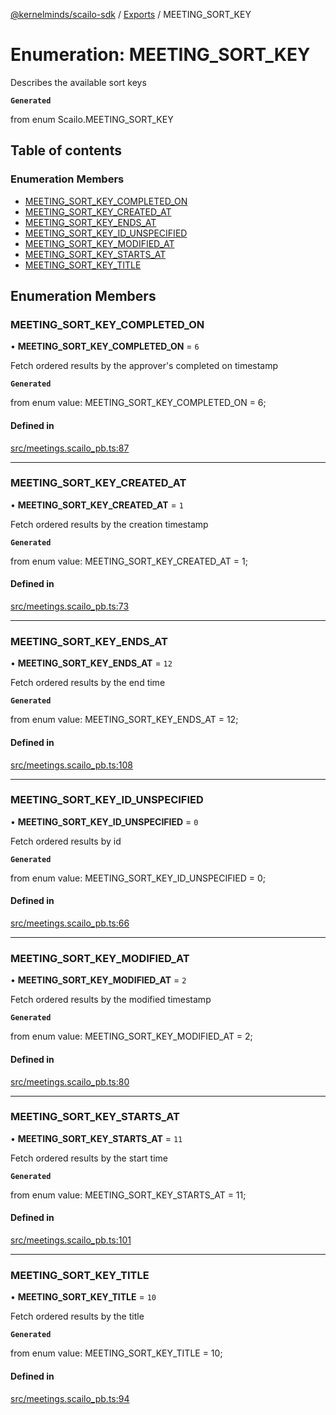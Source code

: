 [@kernelminds/scailo-sdk](../README.md) / [Exports](../modules.md) / MEETING\_SORT\_KEY

# Enumeration: MEETING\_SORT\_KEY

Describes the available sort keys

**`Generated`**

from enum Scailo.MEETING_SORT_KEY

## Table of contents

### Enumeration Members

- [MEETING\_SORT\_KEY\_COMPLETED\_ON](MEETING_SORT_KEY.md#meeting_sort_key_completed_on)
- [MEETING\_SORT\_KEY\_CREATED\_AT](MEETING_SORT_KEY.md#meeting_sort_key_created_at)
- [MEETING\_SORT\_KEY\_ENDS\_AT](MEETING_SORT_KEY.md#meeting_sort_key_ends_at)
- [MEETING\_SORT\_KEY\_ID\_UNSPECIFIED](MEETING_SORT_KEY.md#meeting_sort_key_id_unspecified)
- [MEETING\_SORT\_KEY\_MODIFIED\_AT](MEETING_SORT_KEY.md#meeting_sort_key_modified_at)
- [MEETING\_SORT\_KEY\_STARTS\_AT](MEETING_SORT_KEY.md#meeting_sort_key_starts_at)
- [MEETING\_SORT\_KEY\_TITLE](MEETING_SORT_KEY.md#meeting_sort_key_title)

## Enumeration Members

### MEETING\_SORT\_KEY\_COMPLETED\_ON

• **MEETING\_SORT\_KEY\_COMPLETED\_ON** = ``6``

Fetch ordered results by the approver's completed on timestamp

**`Generated`**

from enum value: MEETING_SORT_KEY_COMPLETED_ON = 6;

#### Defined in

[src/meetings.scailo_pb.ts:87](https://github.com/scailo/ts-sdk/blob/c10a36b57201dfa5903d4b53efa1e62aa6208936/src/meetings.scailo_pb.ts#L87)

___

### MEETING\_SORT\_KEY\_CREATED\_AT

• **MEETING\_SORT\_KEY\_CREATED\_AT** = ``1``

Fetch ordered results by the creation timestamp

**`Generated`**

from enum value: MEETING_SORT_KEY_CREATED_AT = 1;

#### Defined in

[src/meetings.scailo_pb.ts:73](https://github.com/scailo/ts-sdk/blob/c10a36b57201dfa5903d4b53efa1e62aa6208936/src/meetings.scailo_pb.ts#L73)

___

### MEETING\_SORT\_KEY\_ENDS\_AT

• **MEETING\_SORT\_KEY\_ENDS\_AT** = ``12``

Fetch ordered results by the end time

**`Generated`**

from enum value: MEETING_SORT_KEY_ENDS_AT = 12;

#### Defined in

[src/meetings.scailo_pb.ts:108](https://github.com/scailo/ts-sdk/blob/c10a36b57201dfa5903d4b53efa1e62aa6208936/src/meetings.scailo_pb.ts#L108)

___

### MEETING\_SORT\_KEY\_ID\_UNSPECIFIED

• **MEETING\_SORT\_KEY\_ID\_UNSPECIFIED** = ``0``

Fetch ordered results by id

**`Generated`**

from enum value: MEETING_SORT_KEY_ID_UNSPECIFIED = 0;

#### Defined in

[src/meetings.scailo_pb.ts:66](https://github.com/scailo/ts-sdk/blob/c10a36b57201dfa5903d4b53efa1e62aa6208936/src/meetings.scailo_pb.ts#L66)

___

### MEETING\_SORT\_KEY\_MODIFIED\_AT

• **MEETING\_SORT\_KEY\_MODIFIED\_AT** = ``2``

Fetch ordered results by the modified timestamp

**`Generated`**

from enum value: MEETING_SORT_KEY_MODIFIED_AT = 2;

#### Defined in

[src/meetings.scailo_pb.ts:80](https://github.com/scailo/ts-sdk/blob/c10a36b57201dfa5903d4b53efa1e62aa6208936/src/meetings.scailo_pb.ts#L80)

___

### MEETING\_SORT\_KEY\_STARTS\_AT

• **MEETING\_SORT\_KEY\_STARTS\_AT** = ``11``

Fetch ordered results by the start time

**`Generated`**

from enum value: MEETING_SORT_KEY_STARTS_AT = 11;

#### Defined in

[src/meetings.scailo_pb.ts:101](https://github.com/scailo/ts-sdk/blob/c10a36b57201dfa5903d4b53efa1e62aa6208936/src/meetings.scailo_pb.ts#L101)

___

### MEETING\_SORT\_KEY\_TITLE

• **MEETING\_SORT\_KEY\_TITLE** = ``10``

Fetch ordered results by the title

**`Generated`**

from enum value: MEETING_SORT_KEY_TITLE = 10;

#### Defined in

[src/meetings.scailo_pb.ts:94](https://github.com/scailo/ts-sdk/blob/c10a36b57201dfa5903d4b53efa1e62aa6208936/src/meetings.scailo_pb.ts#L94)
